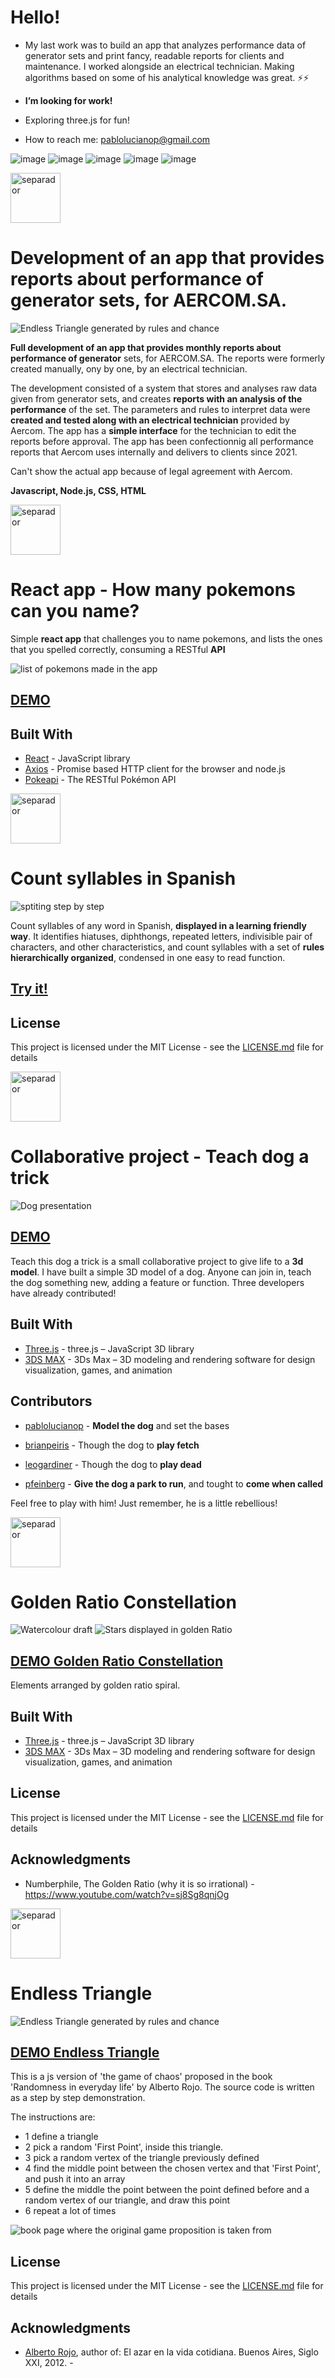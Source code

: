 # Hello!

- My last work was to build an app that analyzes performance data of generator sets and print fancy, readable reports for clients and maintenance. 
I worked alongside an electrical technician. Making algorithms based on some of his analytical knowledge was great. ⚡⚡ 

- **I’m looking for work!**

- Exploring three.js for fun!

- How to reach me: pablolucianop@gmail.com

![image](https://img.shields.io/badge/React-20232A?style=for-the-badge&logo=react&logoColor=61DAFB) ![image](https://img.shields.io/badge/Node.js-339933?style=for-the-badge&logo=nodedotjs&logoColor=white) ![image](https://img.shields.io/badge/JavaScript-323330?style=for-the-badge&logo=javascript&logoColor=F7DF1E) ![image](https://img.shields.io/badge/ThreeJs-black?style=for-the-badge&logo=three.js&logoColor=white) ![image](https://img.shields.io/badge/Bootstrap-563D7C?style=for-the-badge&logo=bootstrap&logoColor=white) 
<!--- - 👯 I’m looking to collaborate on ...
- 🤔 I’m looking for help with ...
- 💬 Ask me about ...

- ⚡ Fun fact: ...


  # PABLOLUCIANOP- portfolio -->


<img src="https://pablolucianop.github.io/portfolio/img/space.jpg" alt="separador" height="80">

# Development of an app that provides reports about performance of generator sets, for AERCOM.SA.


![Endless Triangle generated by rules and chance](/img/report.png)

**Full development of an app that provides monthly reports about performance of generator** sets, for AERCOM.SA. 
The reports were formerly created manually, ony by one, by an electrical technician. 

The development consisted of a system that stores and analyses raw data given from generator sets, and creates **reports with an analysis of the performance** of the set. 
The parameters and rules to interpret data were **created and tested along with an electrical technician** provided by Aercom.
The app has a **simple interface** for the technician to edit the reports before approval. 
The app has been confectionnig all performance reports that Aercom uses internally and delivers to clients since 2021.

Can't show the actual app because of legal agreement with Aercom. 


**Javascript, Node.js, CSS, HTML**


<img src="https://pablolucianop.github.io/portfolio/img/space.jpg" alt="separador" height="80">

# React app - How many pokemons can you name? 
 
 Simple **react app** that challenges you to name pokemons, and lists the ones that you spelled correctly, consuming a RESTful **API**

![list of pokemons made in the app](img/pokemonSpellingInAction.png)

## <a href="https://pablolucianop.github.io/mascotSpelling/" target="_blank" rel="noopener noreferrer">DEMO</a>



## Built With

* [React](https://reactjs.org/) - JavaScript library
* [Axios](https://github.com/axios/axios) - Promise based HTTP client for the browser and node.js
* [Pokeapi](https://pokeapi.co/) - The RESTful Pokémon API

<img src="https://pablolucianop.github.io/portfolio/img/space.jpg" alt="separador" height="80">


# Count syllables in Spanish

![sptiting step by step](https://media.giphy.com/media/kcNqTiTz6AvpV1K058/giphy.gif)

Count syllables of any word in Spanish, **displayed in a learning friendly way**. It identifies hiatuses, diphthongs, repeated letters, indivisible pair of characters, and other characteristics, and count syllables with a set of **rules hierarchically organized**, condensed in one easy to read function. 


## <a href="https://pablolucianop.github.io/count-syllables-in-spanish/" target="_blank" rel="noopener noreferrer">Try it!</a>



## License
This project is licensed under the MIT License - see the [LICENSE.md](LICENSE.md) file for details

<img src="https://pablolucianop.github.io/portfolio/img/space.jpg" alt="separador" height="80">


# Collaborative project - Teach dog a trick


![Dog presentation](/img/dogPic.png)


## <a href="https://pablolucianop.github.io/teach-dog-a-trick/index.html" target="_blank" rel="noopener noreferrer">DEMO</a>

Teach this dog a trick is a small collaborative project to give life to a **3d model**. I have built a simple 3D model of a dog. Anyone can join in, teach the dog something new, adding a feature or function.
Three developers have already contributed!


## Built With

-   [Three.js](https://threejs.org/) - three.js – JavaScript 3D library
-   [3DS MAX](https://www.autodesk.com/products/3ds-max) - 3Ds Max – 3D modeling and rendering software for design visualization, games, and animation

## Contributors

-   [pablolucianop](https://github.com/pablolucianop) - **Model the dog** and set the bases

-   [brianpeiris](https://github.com/brianpeiris) - Though the dog to **play fetch**

-   [leogardiner](https://github.com/leogardiner) - Though the dog to **play dead**  

-   [pfeinberg](https://github.com/pfeinberg) - **Give the dog a park to run**, and tought to **come when called**  

Feel free to play with him! Just remember, he is a little rebellious! 





<img src="https://pablolucianop.github.io/portfolio/img/space.jpg" alt="separador" height="80">

# Golden Ratio Constellation
![Watercolour draft](/img/watercolor.jpg)
![Stars displayed in golden Ratio](/img/stars.jpg)
## <a href="https://pablolucianop.github.io/goldenRatioConstellation/" target="_blank" rel="noopener noreferrer">DEMO Golden Ratio Constellation</a>

Elements arranged by golden ratio spiral.


## Built With

* [Three.js](https://threejs.org/) - three.js – JavaScript 3D library
* [3DS MAX](https://www.autodesk.com/products/3ds-max) - 3Ds Max – 3D modeling and rendering software for design visualization, games, and animation





## License

This project is licensed under the MIT License - see the [LICENSE.md](LICENSE.md) file for details

## Acknowledgments

* Numberphile, The Golden Ratio (why it is so irrational) -  https://www.youtube.com/watch?v=sj8Sg8qnjOg







<img src="https://pablolucianop.github.io/portfolio/img/space.jpg" alt="separador" height="80">

# Endless Triangle
![Endless Triangle generated by rules and chance](/img/presentTriangle.png)
## <a href="https://pablolucianop.github.io/endlessTriangle/" target="_blank" rel="noopener noreferrer">DEMO Endless Triangle</a>



This is a js version of 'the game of chaos' proposed in the book 'Randomness in everyday life' by Alberto Rojo. The source code is written as a step by step demonstration. 

 The instructions are:
* 1 define a triangle
* 2 pick a random 'First Point', inside this triangle.
* 3 pick a random vertex of the triangle previously defined
* 4 find the middle point between the chosen vertex and that 'First Point', and push it into an array
* 5 define the middle the point between the point defined before and a random vertex of our triangle, and draw this point
* 6 repeat a lot of times 

![book page where the original game proposition is taken from](/img/proposition.jpg)




## License

This project is licensed under the MIT License - see the [LICENSE.md](LICENSE.md) file for details

## Acknowledgments

* <a href="https://es.wikipedia.org/wiki/Alberto_Rojo" target="_blank" rel="noopener noreferrer">Alberto Rojo</a>, author of: El azar en la vida cotidiana. Buenos Aires, Siglo XXI, 2012. -  








